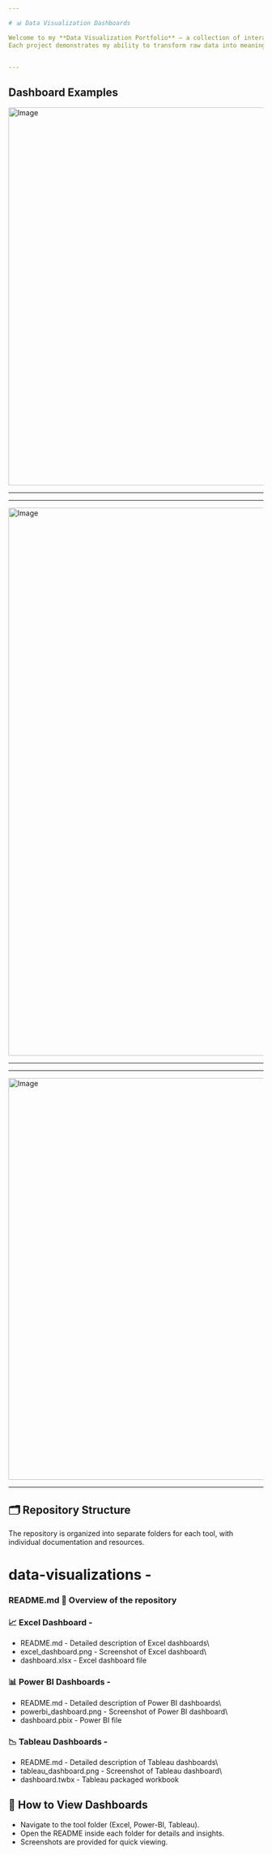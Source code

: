 ```yaml
--- 

# 📊 Data Visualization Dashboards

Welcome to my **Data Visualization Portfolio** — a collection of interactive dashboards created using **Microsoft Excel**, **Power BI**, and **Tableau**.  
Each project demonstrates my ability to transform raw data into meaningful insights through effective visualization.


---
```


## Dashboard Examples

<img width="1778" height="745" alt="Image" src="https://github.com/user-attachments/assets/95567e27-baca-402d-94e2-dae824c358a5" />

---

---
<img width="1920" height="1080" alt="Image" src="https://github.com/user-attachments/assets/01682875-9766-4352-aaee-fdcf7c91233b" />

---

---
<img width="1096" height="792" alt="Image" src="https://github.com/user-attachments/assets/9e5182a1-e53d-4c20-88c7-088d7b412228" />

---


## 🗂 Repository Structure

The repository is organized into separate folders for each tool, with individual documentation and resources.


# data-visualizations - 

### README.md 📄 Overview of the repository 

 
### 📈 Excel Dashboard -

 -  README.md -  Detailed description of Excel dashboards\
 -  excel_dashboard.png - Screenshot of Excel dashboard\
 -  dashboard.xlsx -  Excel dashboard file

### 📊 Power BI Dashboards -

 -  README.md - Detailed description of Power BI dashboards\
 -  powerbi_dashboard.png - Screenshot of Power BI dashboard\
 -  dashboard.pbix -  Power BI file


### 📉 Tableau Dashboards -

 -  README.md - Detailed description of Tableau dashboards\
 -  tableau_dashboard.png  - Screenshot of Tableau dashboard\
 -  dashboard.twbx  - Tableau packaged workbook

## 🚀 How to View Dashboards
- Navigate to the tool folder (Excel, Power-BI, Tableau).
- Open the README inside each folder for details and insights.
- Screenshots are provided for quick viewing.
